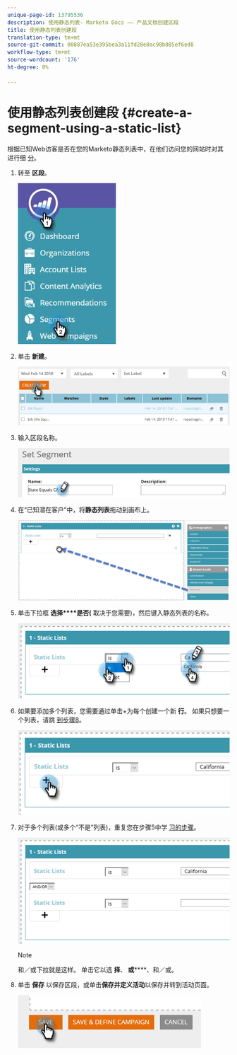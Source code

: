 ```yaml
---
unique-page-id: 13795536
description: 使用静态列表- Marketo Docs —— 产品文档创建区段
title: 使用静态列表创建段
translation-type: tm+mt
source-git-commit: 00887ea53e395bea3a11fd28e0ac98b085ef6ed8
workflow-type: tm+mt
source-wordcount: '176'
ht-degree: 0%

---
```



# 使用静态列表创建段 {#create-a-segment-using-a-static-list}

根据已知Web访客是否在您的Marketo静态列表中，在他们访问您的网站时对其进行细 [分](http://docs.marketo.com/display/DOCS/Understanding+Static+Lists)。

1. 转至 **区段**。

   ![](assets/1.jpg)

1. 单击 **新建**。

   ![](assets/two.png)

1. 输入区段名称。

   ![](assets/three.png)

1. 在“已知潜在客户”中，将**静态列表**拖动到画布上。

   ![](assets/four-2.png)

1. 单击下拉框 **选择****是否(** 取决于您需要)，然后键入静态列表的名称。

   ![](assets/five-2.png)

1. 如果要添加多个列表，您需要通过单击+为每个创建一个新 **行**。 如果只想要一个列表，请跳 [到步骤8](#eight)。

   ![](assets/six-1.png)

1. 对于多个列表(或多个“不是”列表)，重复您在步骤5中学 [习的步骤](#five)。

   ![](assets/seven-2.png)

   >[!NOTE]
   >
   >和／或下拉就是这样。 单击它以选 **择**、 **或******、和／或。

1. 单击 **保存** 以保存区段，或单击**保存并定义活动**以保存并转到活动页面。

   ![](assets/eight-1.png)

